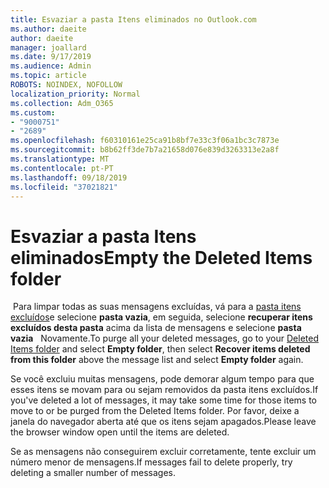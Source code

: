 ```yaml
---
title: Esvaziar a pasta Itens eliminados no Outlook.com
ms.author: daeite
author: daeite
manager: joallard
ms.date: 9/17/2019
ms.audience: Admin
ms.topic: article
ROBOTS: NOINDEX, NOFOLLOW
localization_priority: Normal
ms.collection: Adm_O365
ms.custom:
- "9000751"
- "2689"
ms.openlocfilehash: f60310161e25ca91b8bf7e33c3f06a1bc3c7873e
ms.sourcegitcommit: b8b62ff3de7b7a21658d076e839d3263313e2a8f
ms.translationtype: MT
ms.contentlocale: pt-PT
ms.lasthandoff: 09/18/2019
ms.locfileid: "37021821"
---
```

# <a name="empty-the-deleted-items-folder"></a><span data-ttu-id="fa0e6-102">Esvaziar a pasta Itens eliminados</span><span class="sxs-lookup"><span data-stu-id="fa0e6-102">Empty the Deleted Items folder</span></span>

<span data-ttu-id="fa0e6-103"> Para limpar todas as suas mensagens excluídas, vá para a [pasta itens excluídos](https://outlook.live.com/mail/deleteditems)e selecione **pasta vazia**, em seguida, selecione **recuperar itens excluídos desta pasta** acima da lista de mensagens e selecione **pasta vazia**   Novamente.</span><span class="sxs-lookup"><span data-stu-id="fa0e6-103">To purge all your deleted messages, go to your [Deleted Items folder](https://outlook.live.com/mail/deleteditems) and select **Empty folder**, then select **Recover items deleted from this folder** above the message list and select **Empty folder** again.</span></span>

<span data-ttu-id="fa0e6-104">Se você excluiu muitas mensagens, pode demorar algum tempo para que esses itens se movam para ou sejam removidos da pasta itens excluídos.</span><span class="sxs-lookup"><span data-stu-id="fa0e6-104">If you've deleted a lot of messages, it may take some time for those items to move to or be purged from the Deleted Items folder.</span></span> <span data-ttu-id="fa0e6-105">Por favor, deixe a janela do navegador aberta até que os itens sejam apagados.</span><span class="sxs-lookup"><span data-stu-id="fa0e6-105">Please leave the browser window open until the items are deleted.</span></span>

<span data-ttu-id="fa0e6-106">Se as mensagens não conseguirem excluir corretamente, tente excluir um número menor de mensagens.</span><span class="sxs-lookup"><span data-stu-id="fa0e6-106">If messages fail to delete properly, try deleting a smaller number of messages.</span></span>